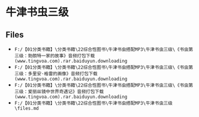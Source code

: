 # 牛津书虫三级

## Files

- `F:/【01分类书籍】\分类书籍\22综合性图书\牛津书虫搭配MP3\牛津书虫三级\《书虫第三级：勃朗特一家的故事》音频打包下载(www.tingvoa.com).rar.baiduyun.downloading`
- `F:/【01分类书籍】\分类书籍\22综合性图书\牛津书虫搭配MP3\牛津书虫三级\《书虫第三级：多里安·格雷的画像》音频打包下载(www.tingvoa.com).rar.baiduyun.downloading`
- `F:/【01分类书籍】\分类书籍\22综合性图书\牛津书虫搭配MP3\牛津书虫三级\《书虫第三级：爱丽丝镜中世界奇遇记》音频打包下载(www.tingvoa.com).rar.baiduyun.downloading`
- `F:/【01分类书籍】\分类书籍\22综合性图书\牛津书虫搭配MP3\牛津书虫三级\files.md`
